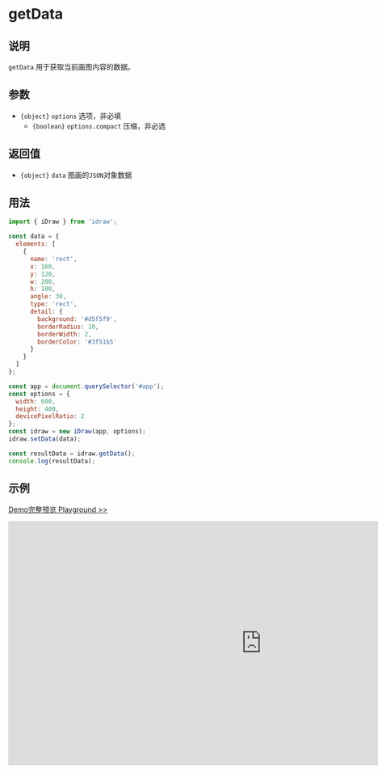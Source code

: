 # getData

## 说明

`getData` 用于获取当前画图内容的数据。

## 参数

- `{object}` `options` 选项，非必填
  - `{boolean}` `options.compact` 压缩，非必选

## 返回值

- `{object}` `data` 图画的`JSON`对象数据

## 用法

```js
import { iDraw } from 'idraw';

const data = {
  elements: [
    {
      name: 'rect',
      x: 160,
      y: 120,
      w: 200,
      h: 100,
      angle: 30,
      type: 'rect',
      detail: {
        background: '#d5f5f9',
        borderRadius: 10,
        borderWidth: 2,
        borderColor: '#3f51b5'
      }
    }
  ]
};

const app = document.querySelector('#app');
const options = {
  width: 600,
  height: 400,
  devicePixelRatio: 2
};
const idraw = new iDraw(app, options);
idraw.setData(data);

const resultData = idraw.getData();
console.log(resultData);
```

## 示例

[Demo完整预览 Playground >>](https://idrawjs.com/playground/?demo=api-getData)

<iframe class="idraw-playground-preview" 
  src="https://idrawjs.com/playground/?demo=api-getData&header=false&sider=false&default-editor-split=50" 
  width="1000" height="480" frameborder="no" border="0"
  style="border: 1px solid #cecece; margin: 0px auto;"
></iframe>

